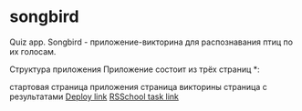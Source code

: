 # songbird
Quiz app.
Songbird - приложение-викторина для распознавания птиц по их голосам.

Структура приложения
Приложение состоит из трёх страниц *:

стартовая страница приложения
страница викторины
страница с результатами
[Deploy link]()
[RSSchool task link](https://github.com/rolling-scopes-school/tasks/blob/master/tasks/songbird/songbird-2022q3.md)